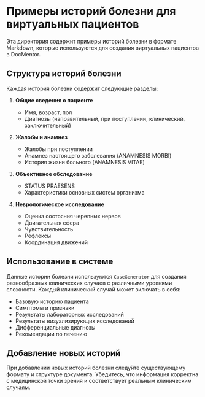 # Примеры историй болезни для виртуальных пациентов

Эта директория содержит примеры историй болезни в формате Markdown, которые используются для создания виртуальных пациентов в DocMentor.

## Структура историй болезни

Каждая история болезни содержит следующие разделы:

1. **Общие сведения о пациенте**
   - Имя, возраст, пол
   - Диагнозы (направительный, при поступлении, клинический, заключительный)

2. **Жалобы и анамнез**
   - Жалобы при поступлении
   - Анамнез настоящего заболевания (ANAMNESIS MORBI)
   - История жизни больного (ANAMNESIS VITAE)

3. **Объективное обследование**
   - STATUS PRAESENS
   - Характеристики основных систем организма

4. **Неврологическое исследование**
   - Оценка состояния черепных нервов
   - Двигательная сфера
   - Чувствительность
   - Рефлексы
   - Координация движений

## Использование в системе

Данные истории болезни используются `CaseGenerator` для создания разнообразных клинических случаев с различными уровнями сложности. Каждый клинический случай может включать в себя:

- Базовую историю пациента
- Симптомы и признаки
- Результаты лабораторных исследований
- Результаты визуализирующих исследований
- Дифференциальные диагнозы
- Рекомендации по лечению

## Добавление новых историй

При добавлении новых историй болезни следуйте существующему формату и структуре документа. Убедитесь, что информация корректна с медицинской точки зрения и соответствует реальным клиническим случаям.